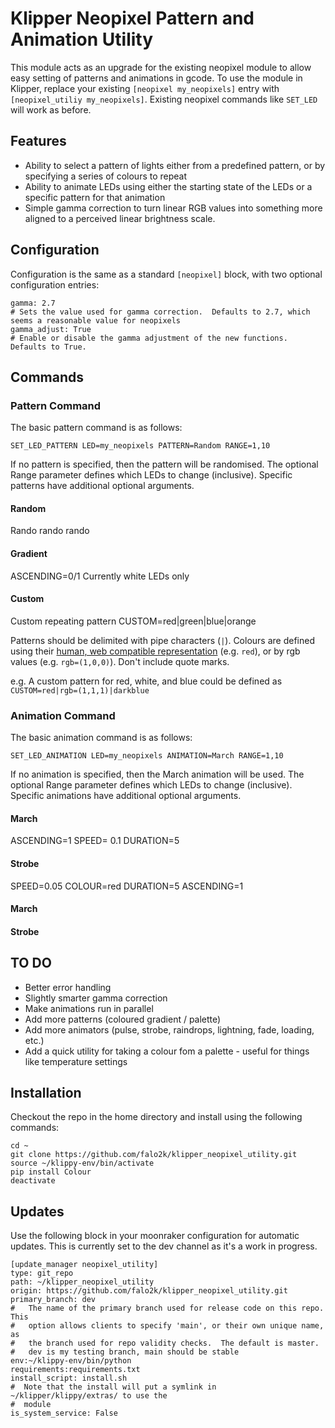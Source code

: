 # Klipper Neopixel Pattern and Animation Utility

This module acts as an upgrade for the existing neopixel module to allow easy setting of patterns and animations in gcode.  To use the module in Klipper, replace your existing `[neopixel my_neopixels]` entry with `[neopixel_utiliy my_neopixels]`.  Existing neopixel commands like `SET_LED` will work as before.

## Features
- Ability to select a pattern of lights either from a predefined pattern, or by specifying a series of colours to repeat
- Ability to animate LEDs using either the starting state of the LEDs or a specific pattern for that animation
- Simple gamma correction to turn linear RGB values into something more aligned to a perceived linear brightness scale.

## Configuration
Configuration is the same as a standard `[neopixel]` block, with two optional configuration entries:
```
gamma: 2.7
# Sets the value used for gamma correction.  Defaults to 2.7, which seems a reasonable value for neopixels
gamma_adjust: True
# Enable or disable the gamma adjustment of the new functions.  Defaults to True.
```

## Commands
### Pattern Command
The basic pattern command is as follows:

`SET_LED_PATTERN LED=my_neopixels PATTERN=Random RANGE=1,10`

If no pattern is specified, then the pattern will be randomised.  The optional Range parameter defines which LEDs to change (inclusive).  Specific patterns have additional optional arguments.

#### Random
Rando rando rando
#### Gradient
ASCENDING=0/1
Currently white LEDs only
#### Custom
Custom repeating pattern
CUSTOM=red|green|blue|orange

Patterns should be delimited with pipe characters (`|`). Colours are defined using their [human, web compatible representation](https://www.w3.org/TR/css-color-3/#svg-color) (e.g. `red`), or by rgb values (e.g. `rgb=(1,0,0)`).  Don't include quote marks.

e.g. A custom pattern for red, white, and blue could be defined as `CUSTOM=red|rgb=(1,1,1)|darkblue`

### Animation Command
The basic animation command is as follows:

`SET_LED_ANIMATION LED=my_neopixels ANIMATION=March RANGE=1,10`

If no animation is specified, then the March animation will be used.  The optional Range parameter defines which LEDs to change (inclusive).  Specific animations have additional optional arguments.

#### March
ASCENDING=1
SPEED= 0.1
DURATION=5

#### Strobe
SPEED=0.05
COLOUR=red
DURATION=5
ASCENDING=1

#### March
#### Strobe

## TO DO
- Better error handling
- Slightly smarter gamma correction
- Make animations run in parallel
- Add more patterns (coloured gradient / palette)
- Add more animators (pulse, strobe, raindrops, lightning, fade, loading, etc.)
- Add a quick utility for taking a colour fom a palette - useful for things like temperature settings

## Installation
Checkout the repo in the home directory and install using the following commands:
```
cd ~
git clone https://github.com/falo2k/klipper_neopixel_utility.git
source ~/klippy-env/bin/activate
pip install Colour
deactivate
```


## Updates
Use the following block in your moonraker configuration for automatic updates.  This is currently set to the dev channel as it's a work in progress.

```
[update_manager neopixel_utility]
type: git_repo
path: ~/klipper_neopixel_utility
origin: https://github.com/falo2k/klipper_neopixel_utility.git
primary_branch: dev
#   The name of the primary branch used for release code on this repo.  This
#   option allows clients to specify 'main', or their own unique name, as
#   the branch used for repo validity checks.  The default is master.
#   dev is my testing branch, main should be stable
env:~/klippy-env/bin/python
requirements:requirements.txt
install_script: install.sh
#  Note that the install will put a symlink in ~/klipper/klippy/extras/ to use the
#  module
is_system_service: False
```